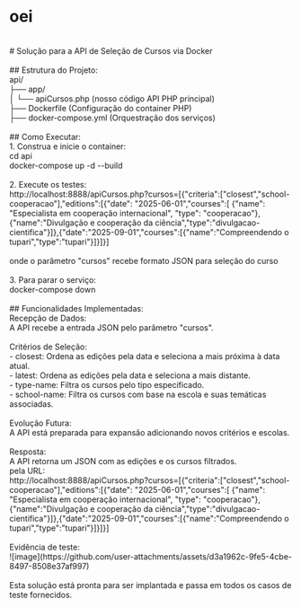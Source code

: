 # oei
<br>
# Solução para a API de Seleção de Cursos via Docker
<br><br>
## Estrutura do Projeto:
<br>
api/ <br>
├── app/ <br>
│    └── apiCursos.php	   (nosso código API PHP principal) <br>
├── Dockerfile		         (Configuração do container PHP) <br>
├── docker-compose.yml     (Orquestração dos serviços) <br>
<br>
## Como Executar:
<br>
1. Construa e inicie o container:<br>
cd api<br>
docker-compose up -d --build<br>
<br>
2. Execute os testes:<br>
http://localhost:8888/apiCursos.php?cursos=[{"criteria":["closest","school-cooperacao"],"editions":[{"date": "2025-06-01","courses":[ {"name": "Especialista em cooperação internacional", "type": "cooperacao"},{"name":"Divulgação e cooperação da ciência","type":"divulgacao-cientifica"}]},{"date":"2025-09-01","courses":[{"name":"Compreendendo o tupari","type":"tupari"}]}]}]
<br><br>
onde o parâmetro "cursos" recebe formato JSON para seleção do curso
<br><br>
3. Para parar o serviço:<br>
docker-compose down<br>
<br>
## Funcionalidades Implementadas:
<br>
Recepção de Dados:<br>
A API recebe a entrada JSON pelo parâmetro "cursos".<br>
<br>
Critérios de Seleção:<br>
- closest: Ordena as edições pela data e seleciona a mais próxima à data atual.<br>
- latest: Ordena as edições pela data e seleciona a mais distante.<br>
- type-name: Filtra os cursos pelo tipo especificado.<br>
- school-name: Filtra os cursos com base na escola e suas temáticas associadas.<br>
<br>
Evolução Futura:<br>
A API está preparada para expansão adicionando novos critérios e escolas.<br>
<br>
Resposta:<br>
A API retorna um JSON com as edições e os cursos filtrados.<br>
pela URL:<br>
http://localhost:8888/apiCursos.php?cursos=[{"criteria":["closest","school-cooperacao"],"editions":[{"date": "2025-06-01","courses":[ {"name": "Especialista em cooperação internacional", "type": "cooperacao"},{"name":"Divulgação e cooperação da ciência","type":"divulgacao-cientifica"}]},{"date":"2025-09-01","courses":[{"name":"Compreendendo o tupari","type":"tupari"}]}]}]
<br><br>
Evidência de teste:<br>
![image](https://github.com/user-attachments/assets/d3a1962c-9fe5-4cbe-8497-8508e37af997)
<br><br>
Esta solução está pronta para ser implantada e passa em todos os casos de teste fornecidos.

